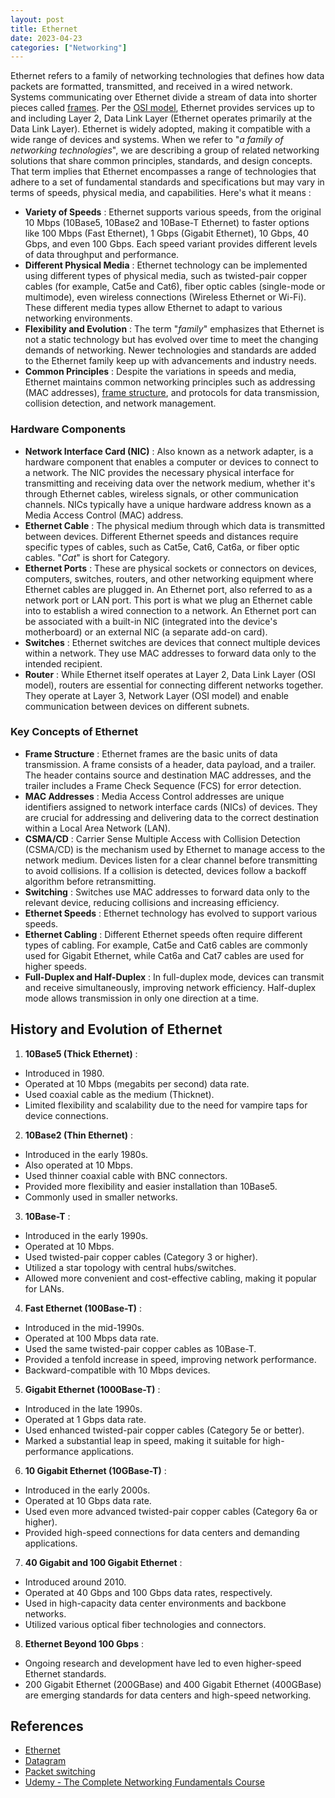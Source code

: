 ```yaml
---
layout: post
title: Ethernet
date: 2023-04-23
categories: ["Networking"]
---
```


Ethernet refers to a family of networking technologies that defines how data packets are formatted, transmitted, and received in a wired network. Systems communicating over Ethernet divide a stream of data into shorter pieces called [frames](https://faridarif.github.io/posts/packets-vs-frames/). Per the [OSI model](https://faridarif.github.io/posts/OSI-model/), Ethernet provides services up to and including Layer 2, Data Link Layer (Ethernet operates primarily at the Data Link Layer). Ethernet is widely adopted, making it compatible with a wide range of devices and systems. When we refer to "*a family of networking technologies*", we are describing a group of related networking solutions that share common principles, standards, and design concepts. That term implies that Ethernet encompasses a range of technologies that adhere to a set of fundamental standards and specifications but may vary in terms of speeds, physical media, and capabilities. Here's what it means :

- **Variety of Speeds** : Ethernet supports various speeds, from the original 10 Mbps (10Base5, 10Base2 and 10Base-T Ethernet) to faster options like 100 Mbps (Fast Ethernet), 1 Gbps (Gigabit Ethernet), 10 Gbps, 40 Gbps, and even 100 Gbps. Each speed variant provides different levels of data throughput and performance.
- **Different Physical Media** : Ethernet technology can be implemented using different types of physical media, such as twisted-pair copper cables (for example, Cat5e and Cat6), fiber optic cables (single-mode or multimode), even wireless connections (Wireless Ethernet or Wi-Fi). These different media types allow Ethernet to adapt to various networking environments.
- **Flexibility and Evolution** : The term "*family*" emphasizes that Ethernet is not a static technology but has evolved over time to meet the changing demands of networking. Newer technologies and standards are added to the Ethernet family keep up with advancements and industry needs.
- **Common Principles** : Despite the variations in speeds and media, Ethernet maintains common networking principles such as addressing (MAC addresses), [frame structure](https://faridarif.github.io/posts/packets-vs-frames/), and protocols for data transmission, collision detection, and network management.

### Hardware Components

- **Network Interface Card (NIC)** : Also known as a network adapter, is a hardware component that enables a computer or devices to connect to a network. The NIC provides the necessary physical interface for transmitting and receiving data over the network medium, whether it's through Ethernet cables, wireless signals, or other communication channels. NICs typically have a unique hardware address known as a Media Access Control (MAC) address.
- **Ethernet Cable** : The physical medium through which data is transmitted between devices. Different Ethernet speeds and distances require specific types of cables, such as Cat5e, Cat6, Cat6a, or fiber optic cables. "*Cat*" is short for Category.
- **Ethernet Ports** : These are physical sockets or connectors on devices, computers, switches, routers, and other networking equipment where Ethernet cables are plugged in. An Ethernet port, also referred to as a network port or LAN port. This port is what we plug an Ethernet cable into to establish a wired connection to a network. An Ethernet port can be associated with a built-in NIC (integrated into the device's motherboard) or an external NIC (a separate add-on card).
- **Switches** : Ethernet switches are devices that connect multiple devices within a network. They use MAC addresses to forward data only to the intended recipient.
- **Router** : While Ethernet itself operates at Layer 2, Data Link Layer (OSI model), routers are essential for connecting different networks together. They operate at Layer 3, Network Layer (OSI model) and enable communication between devices on different subnets.

### Key Concepts of Ethernet 

- **Frame Structure** : Ethernet frames are the basic units of data transmission. A frame consists of a header, data payload, and a trailer. The header contains source and destination MAC addresses, and the trailer includes a Frame Check Sequence (FCS) for error detection.
- **MAC Addresses** : Media Access Control addresses are unique identifiers assigned to network interface cards (NICs) of devices. They are crucial for addressing and delivering data to the correct destination within a Local Area Network (LAN).
- **CSMA/CD** : Carrier Sense Multiple Access with Collision Detection (CSMA/CD) is the mechanism used by Ethernet to manage access to the network medium. Devices listen for a clear channel before transmitting to avoid collisions. If a collision is detected, devices follow a backoff algorithm before retransmitting.
- **Switching** : Switches use MAC addresses to forward data only to the relevant device, reducing collisions and increasing efficiency.
- **Ethernet Speeds** : Ethernet technology has evolved to support various speeds.
- **Ethernet Cabling** : Different Ethernet speeds often require different types of cabling. For example, Cat5e and Cat6 cables are commonly used for Gigabit Ethernet, while Cat6a and Cat7 cables are used for higher speeds.
- **Full-Duplex and Half-Duplex** : In full-duplex mode, devices can transmit and receive simultaneously, improving network efficiency. Half-duplex mode allows transmission in only one direction at a time.

## History and Evolution of Ethernet

1) **10Base5 (Thick Ethernet)** :

- Introduced in 1980.
- Operated at 10 Mbps (megabits per second) data rate.
- Used coaxial cable as the medium (Thicknet).
- Limited flexibility and scalability due to the need for vampire taps for device connections.

2) **10Base2 (Thin Ethernet)** :

- Introduced in the early 1980s.
- Also operated at 10 Mbps.
- Used thinner coaxial cable with BNC connectors.
- Provided more flexibility and easier installation than 10Base5.
- Commonly used in smaller networks.

3) **10Base-T** :

- Introduced in the early 1990s.
- Operated at 10 Mbps.
- Used twisted-pair copper cables (Category 3 or higher).
- Utilized a star topology with central hubs/switches.
- Allowed more convenient and cost-effective cabling, making it popular for LANs.

4) **Fast Ethernet (100Base-T)** :

- Introduced in the mid-1990s.
- Operated at 100 Mbps data rate.
- Used the same twisted-pair copper cables as 10Base-T.
- Provided a tenfold increase in speed, improving network performance.
- Backward-compatible with 10 Mbps devices.

5) **Gigabit Ethernet (1000Base-T)** :

- Introduced in the late 1990s.
- Operated at 1 Gbps data rate.
- Used enhanced twisted-pair copper cables (Category 5e or better).
- Marked a substantial leap in speed, making it suitable for high-performance applications.

6) **10 Gigabit Ethernet (10GBase-T)** :

- Introduced in the early 2000s.
- Operated at 10 Gbps data rate.
- Used even more advanced twisted-pair copper cables (Category 6a or higher).
- Provided high-speed connections for data centers and demanding applications.

7) **40 Gigabit and 100 Gigabit Ethernet** :

- Introduced around 2010.
- Operated at 40 Gbps and 100 Gbps data rates, respectively.
- Used in high-capacity data center environments and backbone networks.
- Utilized various optical fiber technologies and connectors.

8) **Ethernet Beyond 100 Gbps** :

- Ongoing research and development have led to even higher-speed Ethernet standards.
- 200 Gigabit Ethernet (200GBase) and 400 Gigabit Ethernet (400GBase) are emerging standards for data centers and high-speed networking.

## References

- [Ethernet](https://en.wikipedia.org/wiki/Ethernet)
- [Datagram](https://en.wikipedia.org/wiki/Datagram)
- [Packet switching](https://en.wikipedia.org/wiki/Packet_switching)
- [Udemy - The Complete Networking Fundamentals Course](https://www.udemy.com/course/complete-networking-fundamentals-course-ccna-start/)
